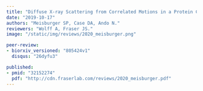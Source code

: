 ```yaml
---
title: "Diffuse X-ray Scattering from Correlated Motions in a Protein Crystal."
date: "2019-10-17"
authors: "Meisburger SP, Case DA, Ando N."
reviewers: "Wolff A, Fraser JS."
image: "/static/img/reviews/2020_meisburger.png"

peer-review:
- biorxiv_versioned: "805424v1"
  disqus: "26dyfu3"

published:
- pmid: "32152274"
  pdf: "http://cdn.fraserlab.com/reviews/2020_meisburger.pdf"
---
```

